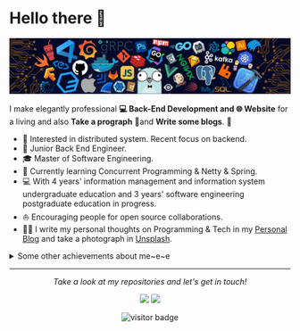 # Hello there 👋

![img](media/header.png)

I make elegantly professional **💻 Back-End Development and 🌐 Website** for a living and also **Take a prograph** 🌱and **Write some blogs**. 🌈    

- 🧐   Interested in distributed system. Recent focus on backend.
- 💼   Junior Back End Engineer.
- 🎓   Master of Software Engineering.
- 🎉   Currently learning Concurrent Programming & Netty & Spring.
- 💻   With 4 years' information management and information system undergraduate education and 3 years' software engineering postgraduate education in progress.
- ⛵   Encouraging people for open source collaborations.
- ✍🏻   I write my personal thoughts on Programming & Tech in my [Personal Blog](https://www.grayson.top) and take a photograph in [Unsplash](https://unsplash.com/@graysonwp).

<details>
  <summary>Some other achievements about me~e~e</summary>
  <br>


* 👑   Some GitHub statistical reports:

<p align="center">
<img align="center" src="https://github-readme-stats.vercel.app/api/top-langs/?username=graysonwp&hide_langs_below=1&theme=default&line_height=27&layout=compact" />
<img align="center" src="https://github-readme-stats.vercel.app/api?username=graysonwp&show_icons=true&count_private=true&include_all_commits=true&line_height=21" alt="graysonwp's Github Stats" />
<img align="center" src="https://github-profile-trophy.vercel.app/?username=graysonwp&column=7" alt="graysonwp's Github Trophy" />
</p>


</details>

<hr>
<p align="center">
  <i>Take a look at my repositories and let's get in touch!</i>

<p align="center">
<a href= "https://unsplash.com/@graysonwp"><img src="https://img.icons8.com/material-outlined/27/000000/unsplash.png"/></a>
<a href= "https://www.grayson.top"><img src="https://img.icons8.com/material-outlined/27/000000/geography.png"/></a>
</p>

<p  align="center">
<!--<img src="https://visitor-badge.glitch.me/badge?page_id=halfrost.halfrost" alt="visitor badge"/>-->
<img src="https://visitor-badge.laobi.icu/badge?page_id=wpwbb510582246.wpwbb510582246" alt="visitor badge"/>       
</p>
